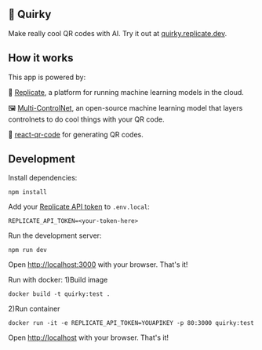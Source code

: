 ## 🔳 Quirky

Make really cool QR codes with AI. Try it out at [quirky.replicate.dev](https://quirky.replicate.dev).


## How it works

This app is powered by:

🚀 [Replicate](https://replicate.com), a platform for running machine learning models in the cloud.

🖼️ [Multi-ControlNet](https://replicate.com/anotherjesse/multi-control), an open-source machine learning model that layers controlnets to do cool things with your QR code.

🔳 [react-qr-code](https://www.npmjs.com/package/react-qr-code) for generating QR codes.

## Development

Install dependencies:

```console
npm install
```

Add your [Replicate API token](https://replicate.com/account#token) to `.env.local`:

```
REPLICATE_API_TOKEN=<your-token-here>
```

Run the development server:

```console
npm run dev
```

Open [http://localhost:3000](http://localhost:3000) with your browser. That's it!

Run with docker:
1)Build image 
```console
docker build -t quirky:test .
```
2)Run container
```console
docker run -it -e REPLICATE_API_TOKEN=YOUAPIKEY -p 80:3000 quirky:test
```
Open [http://localhost](http://localhost) with your browser. That's it!
